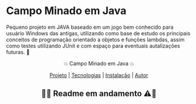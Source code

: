 # Campo Minado em Java

Pequeno projeto em JAVA baseado em um jogo bem conhecido para usuário Windows das antigas, utilizando como base de estudo os principais conceitos de programação orientado a objetos e funções lambdas, assim como testes utilizando JUnit e com espaço para eventuais autalizações futuras. 💫

<p align="center"> 💥 Campo Minado em Java 💥 </p>

<p align="center">
 <a href="#Conteúdo">Projeto</a>
 |
 <a href="#Tecnologias estudadas">Tecnologias</a>
 |
 <a href="# Como abrir o projeto">Instalação</a>
 |
 <a href="# Projetos semelhantes">Autor</a>
</p>

<h2 align="center">
🚥🔨 Readme em andamento ⚠️🚧
</h2>
